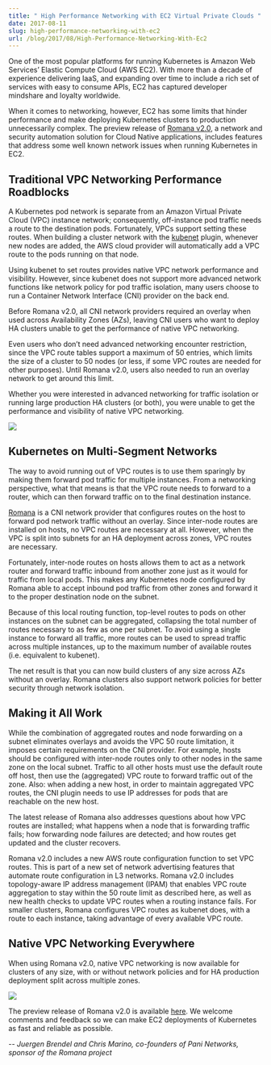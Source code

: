 ```yaml
---
title: " High Performance Networking with EC2 Virtual Private Clouds "
date: 2017-08-11
slug: high-performance-networking-with-ec2
url: /blog/2017/08/High-Performance-Networking-With-Ec2
---
```



One of the most popular platforms for running Kubernetes is Amazon Web Services’ Elastic Compute Cloud (AWS EC2). With more than a decade of experience delivering IaaS, and expanding over time to include a rich set of services with easy to consume APIs, EC2 has captured developer mindshare and loyalty worldwide.


When it comes to networking, however, EC2 has some limits that hinder performance and make deploying Kubernetes clusters to production unnecessarily complex. The preview release of [Romana v2.0](http://romana.io/), a network and security automation solution for Cloud Native applications, includes features that address some well known network issues when running Kubernetes in EC2.


## Traditional VPC Networking Performance Roadblocks


A Kubernetes pod network is separate from an Amazon Virtual Private Cloud (VPC) instance network; consequently, off-instance pod traffic needs a route to the destination pods. Fortunately, VPCs support setting these routes. When building a cluster network with the [kubenet](/docs/concepts/cluster-administration/network-plugins/#kubenet) plugin, whenever new nodes are added, the AWS cloud provider will automatically add a VPC route to the pods running on that node.


Using kubenet to set routes provides native VPC network performance and visibility. However, since kubenet does not support more advanced network functions like network policy for pod traffic isolation, many users choose to run a Container Network Interface (CNI) provider on the back end.


Before Romana v2.0, all CNI network providers required an overlay when used across Availability Zones (AZs), leaving CNI users who want to deploy HA clusters unable to get the performance of native VPC networking.


Even users who don’t need advanced networking encounter restriction, since the VPC route tables support a maximum of 50 entries, which limits the size of a cluster to 50 nodes (or less, if some VPC routes are needed for other purposes). Until Romana v2.0, users also needed to run an overlay network to get around this limit.


Whether you were interested in advanced networking for traffic isolation or running large production HA clusters (or both), you were unable to get the performance and visibility of native VPC networking.


![](https://ia601500.us.archive.org/12/items/hpc-ec2-vpc-2/hpn-ec2-vpc.png)


## Kubernetes on Multi-Segment Networks



The way to avoid running out of VPC routes is to use them sparingly by making them forward pod traffic for multiple instances. From a networking perspective, what that means is that the VPC route needs to forward to a router, which can then forward traffic on to the final destination instance.


[Romana](http://romana.io/) is a CNI network provider that configures routes on the host to forward pod network traffic without an overlay. Since inter-node routes are installed on hosts, no VPC routes are necessary at all. However, when the VPC is split into subnets for an HA deployment across zones, VPC routes are necessary.


Fortunately, inter-node routes on hosts allows them to act as a network router and forward traffic inbound from another zone just as it would for traffic from local pods. This makes any Kubernetes node configured by Romana able to accept inbound pod traffic from other zones and forward it to the proper destination node on the subnet.


Because of this local routing function, top-level routes to pods on other instances on the subnet can be aggregated, collapsing the total number of routes necessary to as few as one per subnet. To avoid using a single instance to forward all traffic, more routes can be used to spread traffic across multiple instances, up to the maximum number of available routes (i.e. equivalent to kubenet).


The net result is that you can now build clusters of any size across AZs without an overlay. Romana clusters also support network policies for better security through network isolation.


## Making it All Work


While the combination of aggregated routes and node forwarding on a subnet eliminates overlays and avoids the VPC 50 route limitation, it imposes certain requirements on the CNI provider. For example, hosts should be configured with inter-node routes only to other nodes in the same zone on the local subnet. Traffic to all other hosts must use the default route off host, then use the (aggregated) VPC route to forward traffic out of the zone. Also: when adding a new host, in order to maintain aggregated VPC routes, the CNI plugin needs to use IP addresses for pods that are reachable on the new host.


The latest release of Romana also addresses questions about how VPC routes are installed; what happens when a node that is forwarding traffic fails; how forwarding node failures are detected; and how routes get updated and the cluster recovers.


Romana v2.0 includes a new AWS route configuration function to set VPC routes. This is part of a new set of network advertising features that automate route configuration in L3 networks. Romana v2.0 includes topology-aware IP address management (IPAM) that enables VPC route aggregation to stay within the 50 route limit as described here, as well as new health checks to update VPC routes when a routing instance fails. For smaller clusters, Romana configures VPC routes as kubenet does, with a route to each instance, taking advantage of every available VPC route.


## Native VPC Networking Everywhere


When using Romana v2.0, native VPC networking is now available for clusters of any size, with or without network policies and for HA production deployment split across multiple zones.


![](https://archive.org/download/hpc-ec2-vpc-2/hpc-ec2-vpc-2.png)


The preview release of Romana v2.0 is available [here](http://romana.io/preview). We welcome comments and feedback so we can make EC2 deployments of Kubernetes as fast and reliable as possible.



-- _Juergen Brendel and Chris Marino, co-founders of Pani Networks, sponsor of the Romana project_
